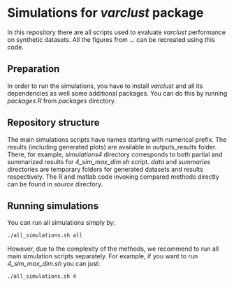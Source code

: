 # Simulations for *varclust* package

In this repository there are all scripts used to evaluate *varclust* performance
on synthetic datasets. All the figures from ... can be recreated using this code.

## Preparation

In order to run the simulations, you have to install *varclust* and all its dependencies as well some additional packages. You can do this by running *packages.R* from *packages* directory.

## Repository structure

The main simulations scripts have names starting with numerical prefix. The results (including generated plots) are available in outputs_results folder. There, for example, *simulations4* directory corresponds to both partial and summarized results for *4_sim_max_dim.sh* script. *data* and *summaries* directories are temporary folders for generated datasets and results respectively. The R and matlab code invoking compared methods directly can be found in *source* directory.

## Running simulations

You can run all simulations simply by:

```bash
./all_simulations.sh all
```

However, due to the complexity of the methods, we recommend to run all main simulation scripts separately. For example, if you want to run *4_sim_max_dim.sh* you can just:

```bash
./all_simulations.sh 4
```
